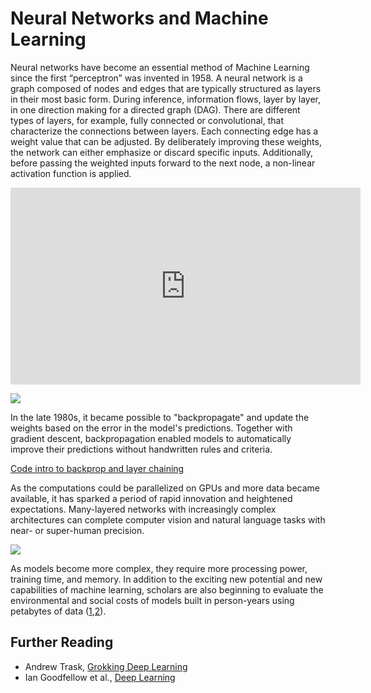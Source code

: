 Neural Networks and Machine Learning
=======================

Neural networks have become an essential method of Machine Learning since the first “perceptron” was invented in 1958. A neural network is a graph composed of nodes and edges that are typically structured as layers in their most basic form. During inference, information flows, layer by layer, in one direction making for a directed graph (DAG). There are different types of layers, for example, fully connected or convolutional, that characterize the connections between layers. Each connecting edge has a weight value that can be adjusted. By deliberately improving these weights, the network can either emphasize or discard specific inputs. Additionally, before passing the weighted inputs forward to the next node, a non-linear activation function is applied.

<iframe width="560" height="315" src="https://www.youtube.com/embed/UOvPeC8WOt8" title="YouTube video player" frameborder="0" allow="accelerometer; autoplay; clipboard-write; encrypted-media; gyroscope; picture-in-picture" allowfullscreen></iframe>  

![](https://miro.medium.com/max/645/0*LJBO8UbtzK_SKMog)

In the late 1980s, it became possible to "backpropagate" and update the weights based on the error in the model's predictions. Together with gradient descent, backpropagation enabled models to automatically improve their predictions without handwritten rules and criteria.  

[Code intro to backprop and layer chaining](https://thinc.ai/docs/concept)

As the computations could be parallelized on GPUs and more data became available, it has sparked a period of rapid innovation and heightened expectations. Many-layered networks with increasingly complex architectures can complete computer vision and natural language tasks with near- or super-human precision.

![](https://miro.medium.com/max/3840/1*5K-1CSOB2mb5Jn2L8K3f9Q.gif)

As models become more complex, they require more processing power, training time, and memory. In addition to the exciting new potential and new capabilities of machine learning, scholars are also beginning to evaluate the environmental and social costs of models built in person-years using petabytes of data ([1](https://faculty.washington.edu/ebender/papers/Stochastic_Parrots.pdf),[2](https://arxiv.org/pdf/1906.02243.pdf)).   

## Further Reading

- Andrew Trask, [Grokking Deep Learning](https://www.manning.com/books/grokking-deep-learning)
- Ian Goodfellow et al., [Deep Learning](https://www.deeplearningbook.org/)